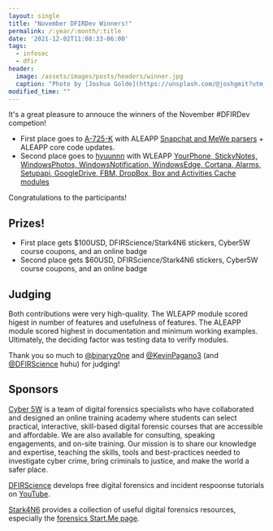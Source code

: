 ```yaml
---
layout: single
title: "November DFIRDev Winners!"
permalink: /:year/:month/:title
date: '2021-12-02T11:08:33-06:00'
tags:
  - infosec
  - dfir
header:
  image: /assets/images/posts/headers/winner.jpg
  caption: "Photo by [Joshua Golde](https://unsplash.com/@joshgmit?utm_source=unsplash&utm_medium=referral&utm_content=creditCopyText) on [Unsplash](https://unsplash.com/s/photos/fast?utm_source=unsplash&utm_medium=referral&utm_content=creditCopyText)"
modified_time: ""
---
```

 
It's a great pleasure to annouce the winners of the November #DFIRDev competion!

* First place goes to [A-725-K](https://github.com/A-725-K) with ALEAPP [Snapchat and MeWe parsers](https://github.com/DFIRScience/ALEAPP/pull/2) + ALEAPP core code updates.
* Second place goes to [hyuunnn](https://github.com/hyuunnn) with WLEAPP [YourPhone, StickyNotes, WindowsPhotos, WindowsNotification, WindowsEdge, Cortana, Alarms, Setupapi, GoogleDrive, FBM, DropBox, Box and Activities Cache modules](https://github.com/DFIRScience/WLEAPP/pull/1)

Congratulations to the participants!

## Prizes!

* First place gets $100USD, DFIRScience/Stark4N6 stickers, Cyber5W course coupons, and an online badge
* Second place gets $60USD, DFIRScience/Stark4N6 stickers, Cyber5W course coupons, and an online badge

## Judging

Both contributions were very high-quality. The WLEAPP module scored higest in number of features and usefulness of features. The ALEAPP module scored highest in documentation and minimum working examples. Ultimately, the deciding factor was testing data to verify modules.

Thank you so much to [@binaryz0ne](https://twitter.com/binaryz0ne) and [@KevinPagano3](https://twitter.com/KevinPagano3) (and [@DFIRScience](https://twitter.com/dfirscience) huhu) for judging!

## Sponsors
[Cyber 5W](http://www.cyber5w.com/) is a team of digital forensics specialists who have collaborated and designed an online training academy where students can select practical, interactive, skill-based digital forensic courses that are accessible and affordable. We are also available for consulting, speaking engagements, and on-site training. Our mission is to share our knowledge and expertise, teaching the skills, tools and best-practices needed to investigate cyber crime, bring criminals to justice, and make the world a safer place.

[DFIRScience](https://dfir.science) develops free digital forensics and incident respoonse tutorials on [YouTube](https://youtube.com/dfirscience).

[Stark4N6](https://www.stark4n6.com/2020/12/startme-up-forensic-edition.html) provides a collection of useful digital forensics resources, especially the [forensics Start.Me page](https://start.me/p/q6mw4Q/forensics).